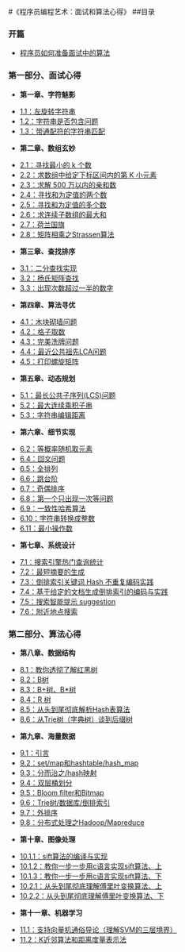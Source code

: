 #《程序员编程艺术：面试和算法心得》
##目录

### 开篇
* [程序员如何准备面试中的算法](00.01.md)


### 第一部分、面试心得
* **第一章、字符魅影**
 - [1.1：左旋转字符串](01.01.md)
 - [1.2：字符串是否包含问题](01.02.md)
 - [1.3：带通配符的字符串匹配](01.03.md)
* **第二章、数组玄妙**
 - [2.1：寻找最小的 k 个数](02.01.md) 
 - [2.2：求数组中给定下标区间内的第 K 小元素](02.02.md)
 - [2.3：求解 500 万以内的亲和数](02.03.md)
 - [2.4：寻找和为定值的两个数](02.04.md)
 - [2.5：寻找和为定值的多个数](02.05.md)
 - [2.6：求连续子数组的最大和](02.06.md)
 - [2.7：荷兰国旗](02.07.md)
 - [2.8：矩阵相乘之Strassen算法](02.08.md)
* **第三章、查找排序**
 - [3.1：二分查找实现](03.01.md)
 - [3.2：杨氏矩阵查找](03.02.md)
 - [3.3：出现次数超过一半的数字](03.03.md)
* **第四章、算法寻优**
 - [4.1：木块砌墙问题](04.01.md)
 - [4.2：格子取数](04.02.md)
 - [4.3：完美洗牌问题](04.03.md)
 - [4.4：最近公共祖先LCA问题](04.04.md) 
 - [4.5：打印螺旋矩阵](04.05.md)
* **第五章、动态规划**
 - [5.1：最长公共子序列(LCS)问题](05.01.md)
 - [5.2：最大连续乘积子串](05.02.md)
 - [5.3：字符串编辑距离](05.03.md)
* **第六章、细节实现**
 - [6.2：等概率随机取元素](06.02.md)
 - [6.4：回文问题](06.04.md)
 - [6.5：全排列](06.05.md)
 - [6.6：跳台阶](06.06.md)
 - [6.7：奇偶排序](06.07.md)
 - [6.8：第一个只出现一次等问题](06.08.md)
 - [6.9：一致性哈希算法](06.09.md)
 - [6.10：字符串转换成整数](06.10.md)
 - [6.11：最小操作数](06.11.md)
* **第七章、系统设计**
 - [7.1：搜索引擎热门查询统计](07.01.md)
 - [7.2：最短摘要的生成](07.02.md)
 - [7.3：倒排索引关键词 Hash 不重复编码实践](07.03.md)
 - [7.4：基于给定的文档生成倒排索引的编码与实践](07.04.md)
 - [7.5：搜索智能提示 suggestion](07.05.md)
 - [7.6：附近地点搜索](07.06.md)

### 第二部分、算法心得
* **第八章、数据结构**
 - [8.1：教你透彻了解红黑树](08.01.md)
 - [8.2：B树](08.02.md)
 - [8.3：B+树、B*树](08.03.md)
 - [8.4：R 树](08.04.md)
 - [8.5：从头到尾彻底解析Hash表算法](08.05.md)
 - [8.6：从Trie树（字典树）谈到后缀树](08.06.md)
* **第九章、海量数据**
 - [9.1：引言](09.01.md)
 - [9.2：set/map和hashtable/hash_map](09.02.md)
 - [9.3：分而治之/hash映射](09.03.md)
 - [9.4：双层桶划分](09.04.md)
 - [9.5：Bloom filter和Bitmap](09.05.md)
 - [9.6：Trie树/数据库/倒排索引](09.06.md)
 - [9.7：外排序](09.07.md)
 - [9.8：分布式处理之Hadoop/Mapreduce](09.08.md)
* **第十章、图像处理**
 - [10.1.1：sift算法的编译与实现](10.01.01.md)
 - [10.1.2：教你一步一步用c语言实现sift算法、上](10.01.02.md)
 - [10.1.3：教你一步一步用c语言实现sift算法、下](10.01.03.md)
 - [10.2.1：从头到尾彻底理解傅里叶变换算法、上](10.02.01.md)
 - [10.2.2：从头到尾彻底理解傅里叶变换算法、下](10.02.02.md)
* **第十一章、机器学习**
 - [11.1：支持向量机通俗导论（理解SVM的三层境界）](11.01.svm.md)
 - [11.2：K近邻算法和距离度量表示法](11.02.md)
